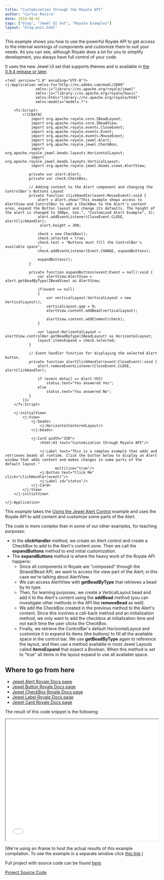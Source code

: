 ```yaml
---
title: "Customization through the Royale API"
author: "Carlos Rovira"
date: 2018-08-01
tags: ["blog", "Jewel UI Set", "Royale Examples"]
layout: "blog-post.html"
---
```

This example shows you how to use the powerful Royale API to get access to the internal workings of components and customize them to suit your needs. As you can see, although Royale does a lot for you to simplify development, you always have full control of your code.

It uses the new Jewel UI set that supports themes and is available in [the 0.9.4 release or later](https://royale.apache.org/download/).

```mxml
<?xml version="1.0" encoding="UTF-8"?>
<j:Application xmlns:fx="http://ns.adobe.com/mxml/2009"
              xmlns:j="library://ns.apache.org/royale/jewel"
              xmlns:js="library://ns.apache.org/royale/basic"
              xmlns:html="library://ns.apache.org/royale/html"
              xmlns:models="models.*">

    <fx:Script>
        <![CDATA[
            import org.apache.royale.core.IBeadLayout;
            import org.apache.royale.core.IBeadView;
            import org.apache.royale.events.CloseEvent;
            import org.apache.royale.events.Event;
            import org.apache.royale.events.MouseEvent;
            import org.apache.royale.jewel.Alert;
            import org.apache.royale.jewel.CheckBox;
            import org.apache.royale.jewel.beads.layouts.HorizontalLayout;
            import org.apache.royale.jewel.beads.layouts.VerticalLayout;
            import org.apache.royale.jewel.beads.views.AlertView;

           private var alert:Alert;
           private var check:CheckBox;

           // Adding content to the Alert component and changing the ControlBar's Buttons Layout
           private function clickHandler(event:MouseEvent):void {
               alert = Alert.show("This example shows access to AlertView and ControlBar to add a CheckBox to the Alert's content area, expand the Button layout and change its defaults. The height of the alert is changed to 300px, too.", "Customized Alert Example", 3);
               alert.addEventListener(CloseEvent.CLOSE, alertClickHandler);
                alert.height = 300;

               check = new CheckBox();
               check.selected = true;
               check.text = "Buttons must fill the ControlBar's available space";
               check.addEventListener(Event.CHANGE, expandButtons);

               expandButtons();
           }
           
           private function expandButtons(event:Event = null):void {
               var alertView:AlertView = alert.getBeadByType(IBeadView) as AlertView;

               if(event == null)
               {
                   var verticalLayout:VerticalLayout = new VerticalLayout();
                   verticalLayout.gap = 9;
                   alertView.content.addBead(verticalLayout);

                   alertView.content.addElement(check);
               }

               var layout:HorizontalLayout = alertView.controlBar.getBeadByType(IBeadLayout) as HorizontalLayout;
               layout.itemsExpand = check.selected;
           }

           // Event handler function for displaying the selected Alert button.
           private function alertClickHandler(event:CloseEvent):void {
               alert.removeEventListener(CloseEvent.CLOSE, alertClickHandler);

               if (event.detail == Alert.YES)
                   status.text="You answered Yes";
               else
                   status.text="You answered No";
           }
        ]]>
    </fx:Script>

    <j:initialView>
        <j:View>
            <j:beads>
                <j:HorizontalCenteredLayout/>
            </j:beads>

            <j:Card width="350">
                <html:H3 text="Customization through Royale API"/>
                
                <j:Label text="This is a complex example that adds and retrieves beads at runtime. Click the button below to display an Alert window that adds content and makes changes in some parts of the default layout."
                       multiline="true"/>
                <j:Button text="Click Me" click="clickHandler(event)"/>
                <j:Label id="status"/>
            </j:Card>
        </j:View>
    </j:initialView>

</j:Application>
```

This example takes the [Using the Jewel Alert Control](https://royale.apache.org/using-jewel-alert-control/) example and uses the Royale API to add content and customize some parts of the Alert.

The code is more complex than in some of our other examples, for teaching purposes:

- In the **clickHandler** method, we create an Alert control and create a CheckBox to add to the Alert's content zone. Then we call the **expandButtons** method to end initial customization.
- The **expandButtons** method is where the heavy work of the Royale API happens:
  - Since all components in Royale are "composed" through the Strand/Bead API, we want to access the view part of the Alert; in this case we're talking about AlertView.
  - We can access AlertView with **getBeadByType** that retrieves a bead by its type.
  - Then, for learning purposes, we create a VerticalLayout bead and add it to the Alert's content using the **addBead** method (you can investigate other methods in the API like **removeBead** as well).
  - We add the CheckBox created in the previous method to the Alert's content. Since this involves a call-back method and an initialization method, we only want to add the checkbox at initialization time and not each time the user clicks the CheckBox.
  - Finally, we retrieve the ControlBar's default HorizontalLayout and customize it to expand its items (the buttons) to fill all the available space in the control bar. We use **getBeadByType** again to reference the layout, and then use a method available in most Jewel Layouts called **itemsExpand** that expect a Boolean. When this method is set to "true" all items in the layout expand to use all available space.

## Where to go from here

- [Jewel Alert Royale Docs page](https://apache.github.io/royale-docs/component-sets/jewel/alert)
- [Jewel Button Royale Docs page](https://apache.github.io/royale-docs/component-sets/jewel/button)
- [Jewel CheckBox Royale Docs page](https://apache.github.io/royale-docs/component-sets/jewel/checkbox)
- [Jewel Label Royale Docs page](https://apache.github.io/royale-docs/component-sets/jewel/label)
- [Jewel Card Royale Docs page](https://apache.github.io/royale-docs/component-sets/jewel/card)

The result of this code snippet is the following:

<iframe width="100%" height="400" src="/blog-examples/BE0010_Customization_through_the_Royale_API/index.html"></iframe>

(We're using an iframe to host the actual results of this example compilation. To see the example in a separate window click <a href="/blog-examples/BE0010_Customization_through_the_Royale_API/index.html" target="_blank">this link</a>.)

Full project with source code can be found [here](https://github.com/apache/royale-asjs/tree/develop/examples/blog/BE0010_Customization_through_the_Royale_API):

<a class="btn btn-download" href="https://github.com/apache/royale-asjs/tree/develop/examples/blog/BE0010_Customization_through_the_Royale_API"><i class="fa fa-download"></i> Project Source Code</a>